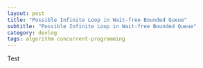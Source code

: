 ```yaml
---
layout: post
title: "Possible Infinite Loop in Wait-free Bounded Queue"
subtitle: "Possible Infinite Loop in Wait-free Bounded Queue"
category: devlog
tags: algorithm concurrent-programming
---
```


Test